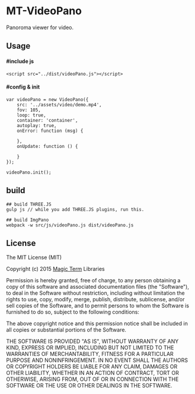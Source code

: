 # MT-VideoPano

Panoroma viewer for video.

## Usage

#### #include js

```
<script src="../dist/videoPano.js"></script>
```

#### #config & init

```
var videoPano = new VideoPano({
    src: '../assets/video/demo.mp4',
    fov: 105,
    loop: true,
    container: 'container',
    autoplay: true,
    onError: function (msg) {

    },
    onUpdate: function () {

    }
});

videoPano.init();
```

## build

```
## build THREE.JS
gulp js // while you add THREE.JS plugins, run this.

## build ImgPano
webpack -w src/js/videoPano.js dist/videoPano.js
```

## License

The MIT License (MIT)

Copyright (c) 2015 [Magic Term](https://github.com/MT-Libraries) Libraries

Permission is hereby granted, free of charge, to any person obtaining a copy
of this software and associated documentation files (the "Software"), to deal
in the Software without restriction, including without limitation the rights
to use, copy, modify, merge, publish, distribute, sublicense, and/or sell
copies of the Software, and to permit persons to whom the Software is
furnished to do so, subject to the following conditions:

The above copyright notice and this permission notice shall be included in all
copies or substantial portions of the Software.

THE SOFTWARE IS PROVIDED "AS IS", WITHOUT WARRANTY OF ANY KIND, EXPRESS OR
IMPLIED, INCLUDING BUT NOT LIMITED TO THE WARRANTIES OF MERCHANTABILITY,
FITNESS FOR A PARTICULAR PURPOSE AND NONINFRINGEMENT. IN NO EVENT SHALL THE
AUTHORS OR COPYRIGHT HOLDERS BE LIABLE FOR ANY CLAIM, DAMAGES OR OTHER
LIABILITY, WHETHER IN AN ACTION OF CONTRACT, TORT OR OTHERWISE, ARISING FROM,
OUT OF OR IN CONNECTION WITH THE SOFTWARE OR THE USE OR OTHER DEALINGS IN THE
SOFTWARE.